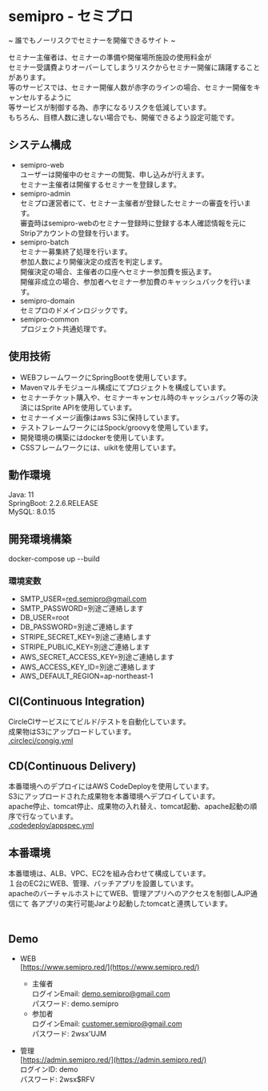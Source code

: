 # semipro - セミプロ
~ 誰でもノーリスクでセミナーを開催できるサイト ~  

セミナー主催者は、セミナーの準備や開催場所施設の使用料金が  
セミナー受講費よりオーバーしてしまうリスクからセミナー開催に躊躇することがあります。  
等のサービスでは、セミナー開催人数が赤字のラインの場合、セミナー開催をキャンセルするように  
等サービスが制御する為、赤字になるリスクを低減しています。  
もちろん、目標人数に達しない場合でも、開催できるよう設定可能です。  
  
## システム構成
- semipro-web  
ユーザーは開催中のセミナーの閲覧、申し込みが行えます。  
セミナー主催者は開催するセミナーを登録します。  
- semipro-admin  
セミプロ運営者にて、セミナー主催者が登録したセミナーの審査を行います。  
審査時はsemipro-webのセミナー登録時に登録する本人確認情報を元にStripアカウントの登録を行います。
- semipro-batch  
セミナー募集終了処理を行います。  
参加人数により開催決定の成否を判定します。  
開催決定の場合、主催者の口座へセミナー参加費を振込ます。  
開催非成立の場合、参加者へセミナー参加費のキャッシュバックを行います。  
- semipro-domain  
セミプロのドメインロジックです。  
- semipro-common  
プロジェクト共通処理です。  

## 使用技術
- WEBフレームワークにSpringBootを使用しています。  
- Mavenマルチモジュール構成にてプロジェクトを構成しています。  
- セミナーチケット購入や、セミナーキャンセル時のキャッシュバック等の決済にはSprite APIを使用しています。  
- セミナーイメージ画像はaws S3に保持しています。  
- テストフレームワークにはSpock/groovyを使用しています。  
- 開発環境の構築にはdockerを使用しています。  
- CSSフレームワークには、uikitを使用しています。
  
## 動作環境
Java: 11  
SpringBoot: 2.2.6.RELEASE  
MySQL: 8.0.15  
  
## 開発環境構築
docker-compose up --build  
  
### 環境変数
- SMTP_USER=red.semipro@gmail.com  
- SMTP_PASSWORD=別途ご連絡します  
- DB_USER=root  
- DB_PASSWORD=別途ご連絡します  
- STRIPE_SECRET_KEY=別途ご連絡します  
- STRIPE_PUBLIC_KEY=別途ご連絡します  
- AWS_SECRET_ACCESS_KEY=別途ご連絡します  
- AWS_ACCESS_KEY_ID=別途ご連絡します  
- AWS_DEFAULT_REGION=ap-northeast-1
  
## CI(Continuous Integration)  
CircleCIサービスにてビルド/テストを自動化しています。  
成果物はS3にアップロードしています。  
[.circleci/congig.yml](https://github.com/fujii-daisuke/semipro/blob/master/.circleci/config.yml)
  
## CD(Continuous Delivery)  
本番環境へのデプロイにはAWS CodeDeployを使用しています。  
S3にアップロードされた成果物を本番環境へデプロイしています。  
apache停止、tomcat停止、成果物の入れ替え、tomcat起動、apache起動の順序で行なっています。  
[.codedeploy/appspec.yml](https://github.com/fujii-daisuke/semipro/blob/master/.codedeploy/appspec.yml)
  
## 本番環境  
本番環境は、ALB、VPC、EC2を組み合わせて構成しています。  
１台のEC2にWEB、管理、バッチアプリを設置しています。  
apacheのバーチャルホストにてWEB、管理アプリへのアクセスを制御しAJP通信にて
各アプリの実行可能Jarより起動したtomcatと連携しています。  
　　
## Demo
- WEB  
 [https://www.semipro.red/](https://www.semipro.red/)  
  - 主催者  
  ログインEmail: demo.semipro@gmail.com  
  パスワード: demo.semipro  
  - 参加者  
  ログインEmail: customer.semipro@gmail.com  
  パスワード: 2wsx'UJM  
  
- 管理  
 [https://admin.semipro.red/](https://admin.semipro.red/)  
 ログインID: demo  
 パスワード: 2wsx$RFV

